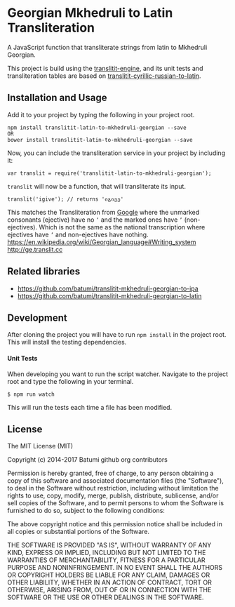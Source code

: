 Georgian Mkhedruli to Latin Transliteration
=================================================
A JavaScript function that transliterate strings from latin to Mkhedruli Georgian.

This project is build using the [translitit-engine][translitit-engine], and its unit tests and transliteration tables are based on [translitit-cyrillic-russian-to-latin][translitit-cyrillic-russian-to-latin].

[translitit-engine]: https://github.com/gausby/translitit-engine
[translitit-cyrillic-russian-to-latin]: https://github.com/gausby/translitit-cyrillic-russian-to-latin

## Installation and Usage
Add it to your project by typing the following in your project root.

    npm install translitit-latin-to-mkhedruli-georgian --save
    OR
	bower install translitit-latin-to-mkhedruli-georgian --save

Now, you can include the transliteration service in your project by including it:

    var translit = require('translitit-latin-to-mkhedruli-georgian');

`translit` will now be a function, that will transliterate its input.

    translit('igive'); // returns 'იგივე'

This matches the Transliteration from [Google](https://translate.google.com/#auto/en/%E1%83%A1%E1%83%90%E1%83%A5%E1%83%90%E1%83%A0%E1%83%97%E1%83%95%E1%83%94%E1%83%9A%E1%83%9D%E1%83%A1) where the unmarked consonants (ejective) have no `’` and the marked ones have `’` (non-ejectives). Which is not the same as the national transcription where ejectives have `’` and non-ejectives have nothing.  https://en.wikipedia.org/wiki/Georgian_language#Writing_system  http://ge.translit.cc


## Related libraries

* https://github.com/batumi/translitit-mkhedruli-georgian-to-ipa
* https://github.com/batumi/translitit-mkhedruli-georgian-to-latin

## Development

After cloning the project you will have to run `npm install` in the project root. This will install the testing dependencies.

#### Unit Tests

When developing you want to run the script watcher. Navigate to the project root and type the following in your terminal.

    $ npm run watch

This will run the tests each time a file has been modified.


## License
The MIT License (MIT)

Copyright (c) 2014-2017 Batumi github org contributors

Permission is hereby granted, free of charge, to any person obtaining a copy of this software and associated documentation files (the "Software"), to deal in the Software without restriction, including without limitation the rights to use, copy, modify, merge, publish, distribute, sublicense, and/or sell copies of the Software, and to permit persons to whom the Software is furnished to do so, subject to the following conditions:

The above copyright notice and this permission notice shall be included in all copies or substantial portions of the Software.

THE SOFTWARE IS PROVIDED "AS IS", WITHOUT WARRANTY OF ANY KIND, EXPRESS OR IMPLIED, INCLUDING BUT NOT LIMITED TO THE WARRANTIES OF MERCHANTABILITY, FITNESS FOR A PARTICULAR PURPOSE AND NONINFRINGEMENT. IN NO EVENT SHALL THE AUTHORS OR COPYRIGHT HOLDERS BE LIABLE FOR ANY CLAIM, DAMAGES OR OTHER LIABILITY, WHETHER IN AN ACTION OF CONTRACT, TORT OR OTHERWISE, ARISING FROM, OUT OF OR IN CONNECTION WITH THE SOFTWARE OR THE USE OR OTHER DEALINGS IN THE SOFTWARE.
